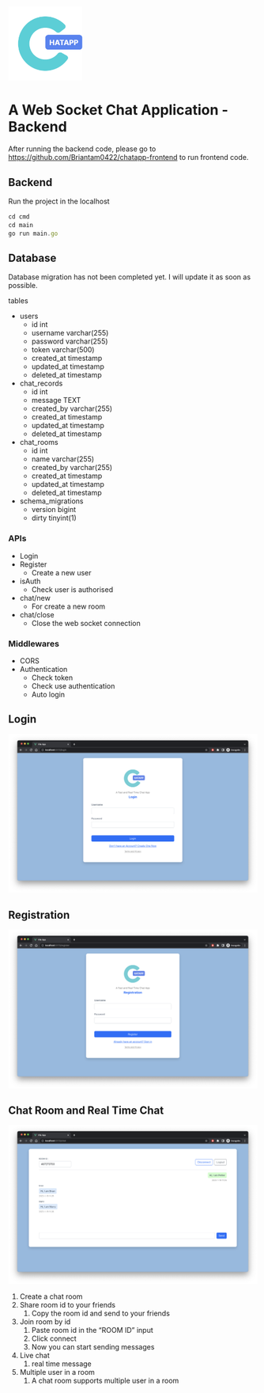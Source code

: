 <img src="instruction/chatapp_logo.png" alt="isolated" width="150"/>

# A Web Socket Chat Application - Backend

After running the backend code, please go to https://github.com/Briantam0422/chatapp-frontend to run frontend code.

## Backend

Run the project in the localhost

```jsx
cd cmd
cd main
go run main.go
```

## Database

Database migration has not been completed yet. I will update it as soon as possible.

tables

- users
    - id int
    - username varchar(255)
    - password varchar(255)
    - token varchar(500)
    - created_at timestamp
    - updated_at timestamp
    - deleted_at timestamp
- chat_records
  - id int
  - message TEXT
  - created_by varchar(255)
  - created_at timestamp
  - updated_at timestamp
  - deleted_at timestamp
- chat_rooms
  - id int
  - name varchar(255)
  - created_by varchar(255)
  - created_at timestamp
  - updated_at timestamp
  - deleted_at timestamp
- schema_migrations
  - version bigint
  - dirty tinyint(1)

### APIs

- Login
- Register
    - Create a new user
- isAuth
    - Check user is authorised
- chat/new
    - For create a new room
- chat/close
    - Close the web socket connection

 

### Middlewares

- CORS
- Authentication
    - Check token
    - Check use authentication
    - Auto login

## Login

![Untitled](instruction/login.png)

## Registration

![Untitled](instruction/register.png)

## Chat Room and Real Time Chat

![Untitled](instruction/chat.png)

1. Create a chat room
2. Share room id to your friends
    1. Copy the room id and send to your friends
3. Join room by id
    1. Paste room id in the “ROOM ID” input
    2. Click connect
    3. Now you can start sending messages
4. Live chat
    1. real time message
5. Multiple user in a room
    1. A chat room supports multiple user in a room